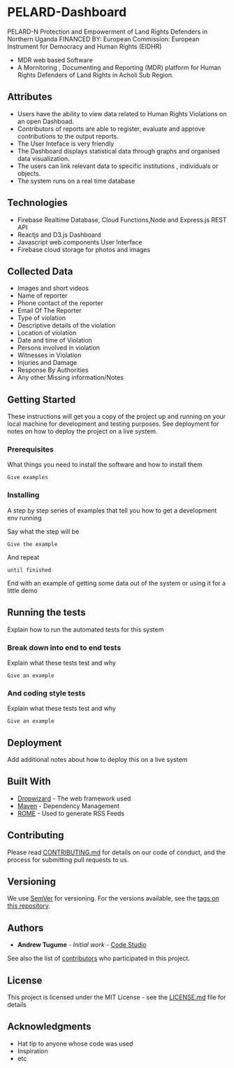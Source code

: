 # PELARD-Dashboard
PELARD-N
Protection and Empowerment of Land Rights Defenders in Northern Uganda
FINANCED BY: European Commission: European Instrument for Democracy and Human Rights (EIDHR)

* MDR web based Software 
* A Mornitoring , Documenting and Reporting (MDR) platform for Human Rights Defenders of Land Rights in Acholi Sub Region. 

## Attributes
*	Users have the ability to view data related to Human Rights Violations on an open Dashboad.
* Contributors of reports are  able to register, evaluate and approve contributions to the output reports.
* The User Inteface is very friendly
* The Dashboard displays statistical data through graphs and organised data visualization.
* The users can link relevant data to specific institutions , individuals or objects.
* The system runs on a real time database

## Technologies
* Firebase Realtime Database, Cloud Functions,Node and Express.js  REST API
* Reactjs and D3.js Dashboard
* Javascript web components User Interface
* Firebase cloud storage for photos and images

## Collected Data
* Images and short videos 
* Name of reporter
* Phone contact of the reporter
* Email Of The Reporter
* Type of violation
* Descriptive details of the violation
* Location of violation
* Date and time of Violation
* Persons involved in violation
* Witnesses in Violation
* Injuries and Damage
* Response By Authorities
* Any other Missing information/Notes

## Getting Started

These instructions will get you a copy of the project up and running on your local machine for development and testing purposes. See deployment for notes on how to deploy the project on a live system.

### Prerequisites

What things you need to install the software and how to install them

```
Give examples
```

### Installing

A step by step series of examples that tell you how to get a development env running

Say what the step will be

```
Give the example
```

And repeat

```
until finished
```

End with an example of getting some data out of the system or using it for a little demo

## Running the tests

Explain how to run the automated tests for this system

### Break down into end to end tests

Explain what these tests test and why

```
Give an example
```

### And coding style tests

Explain what these tests test and why

```
Give an example
```

## Deployment

Add additional notes about how to deploy this on a live system

## Built With

* [Dropwizard](http://www.dropwizard.io/1.0.2/docs/) - The web framework used
* [Maven](https://maven.apache.org/) - Dependency Management
* [ROME](https://rometools.github.io/rome/) - Used to generate RSS Feeds

## Contributing

Please read [CONTRIBUTING.md](https://gist.github.com/PurpleBooth/b24679402957c63ec426) for details on our code of conduct, and the process for submitting pull requests to us.

## Versioning

We use [SemVer](http://semver.org/) for versioning. For the versions available, see the [tags on this repository](https://github.com/your/project/tags). 

## Authors

* **Andrew Tugume** - *Initial work* - [Code Studio](https://github.com/CodeStudio)

See also the list of [contributors](https://github.com/your/project/contributors) who participated in this project.

## License

This project is licensed under the MIT License - see the [LICENSE.md](LICENSE.md) file for details

## Acknowledgments

* Hat tip to anyone whose code was used
* Inspiration
* etc


